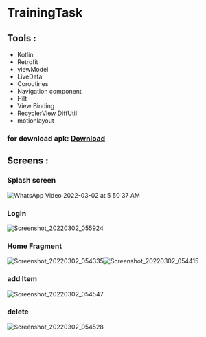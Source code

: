 # TrainingTask


## Tools :       
* Kotlin
* Retrofit
* viewModel
* LiveData
* Coroutines
* Navigation component 
* Hilt
* View Binding
* RecyclerView DiffUtil
* motionlayout 

### for download apk: [Download](https://drive.google.com/file/d/12MzVsKhkltRpYvTa5rheYuAvmF_DPrph/view?usp=sharing)


## Screens : 
### Splash screen
![WhatsApp Video 2022-03-02 at 5 50 37 AM](https://user-images.githubusercontent.com/53372814/156292197-f40236e8-bcf4-4fcd-9dce-365294687124.gif)
### Login
![Screenshot_20220302_055924](https://user-images.githubusercontent.com/53372814/156293102-a153ba2d-5294-4e01-a47d-a80f0161b07d.png)
### Home Fragment
![Screenshot_20220302_054335](https://user-images.githubusercontent.com/53372814/156293154-95b95db1-a5c3-4049-8ba0-da41ea1dd5ef.png)![Screenshot_20220302_054415](https://user-images.githubusercontent.com/53372814/156293170-44006eeb-2b6e-4ac4-b9c8-447e81a2ca07.png)
### add Item
![Screenshot_20220302_054547](https://user-images.githubusercontent.com/53372814/156293199-40efc235-d2a2-4e2e-930b-7ee31fe527b0.png)
### delete 
![Screenshot_20220302_054528](https://user-images.githubusercontent.com/53372814/156293220-b63be6f7-2660-4103-a425-af64470a1e37.png)

